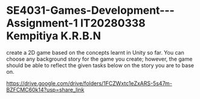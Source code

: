 # SE4031-Games-Development---Assignment-1 IT20280338 Kempitiya K.R.B.N
create a 2D game based on the concepts learnt in Unity so  far. You can choose any background story for the game you create; however, the game should be able to reflect  the given tasks below on the story you are to base on.

https://drive.google.com/drive/folders/1FCZWxtc1eZxARS-5s47m-BZFCMC60k14?usp=share_link
